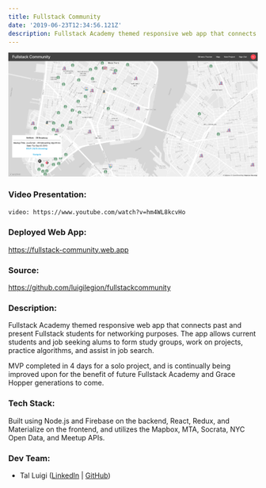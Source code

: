 ```yaml
---
title: Fullstack Community
date: '2019-06-23T12:34:56.121Z'
description: Fullstack Academy themed responsive web app that connects past and present Fullstack students for networking purposes. The app allows current students and job seeking alums to form study groups, work on projects, practice algorithms, and assist in job search.
---
```


![Fullstack Community Screenshot](./fullstack-community.png)

### Video Presentation:

`video: https://www.youtube.com/watch?v=hm4WL8kcvHo`

### Deployed Web App:

https://fullstack-community.web.app

### Source:

https://github.com/luigilegion/fullstackcommunity

### Description:

Fullstack Academy themed responsive web app that connects past and present Fullstack students for networking purposes. The app allows current students and job seeking alums to form study groups, work on projects, practice algorithms, and assist in job search.

MVP completed in 4 days for a solo project, and is continually being improved upon for the benefit of future Fullstack Academy and Grace Hopper generations to come.

### Tech Stack:

Built using Node.js and Firebase on the backend, React, Redux, and Materialize on the frontend, and utilizes the Mapbox, MTA, Socrata, NYC Open Data, and Meetup APIs.

### Dev Team:

- Tal Luigi ([LinkedIn](https://www.linkedin.com/in/talluigi) | [GitHub](https://github.com/luigilegion))
